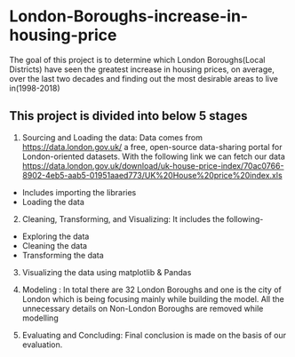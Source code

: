 # London-Boroughs-increase-in-housing-price


The goal of this project is to determine which London Boroughs(Local Districts) have seen the greatest increase in housing prices, on average, over the last two decades and finding out the most desirable areas to live in(1998-2018)

##  This project is divided into  below 5 stages

1. Sourcing and Loading the data: Data comes from https://data.london.gov.uk/ a free, open-source data-sharing portal for London-oriented datasets. With the following link we can fetch our data https://data.london.gov.uk/download/uk-house-price-index/70ac0766-8902-4eb5-aab5-01951aaed773/UK%20House%20price%20index.xls
* Includes importing the libraries
* Loading the data
 
2. Cleaning, Transforming, and Visualizing: It includes the following-
* Exploring the data
* Cleaning the data
* Transforming the data

3. Visualizing the data using matplotlib & Pandas

4. Modeling : In total there are 32 London Boroughs and one is the city of London which is being focusing mainly while building the model. All the unnecessary details on Non-London Boroughs are removed while modelling

5. Evaluating and Concluding: Final conclusion is made on the basis of our evaluation.





